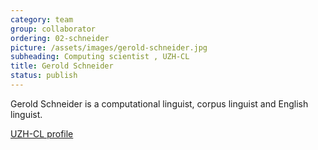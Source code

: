 ```yaml
---
category: team
group: collaborator
ordering: 02-schneider
picture: /assets/images/gerold-schneider.jpg
subheading: Computing scientist , UZH-CL
title: Gerold Schneider
status: publish
---
```


Gerold Schneider is a computational linguist, corpus linguist and English linguist.

[UZH-CL profile](https://www.cl.uzh.ch/de/people/team/compling/gschneid.html)

